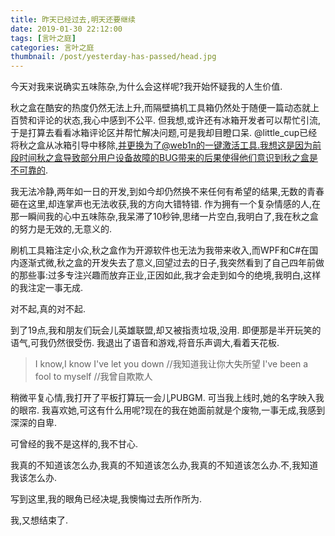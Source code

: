 ```yaml
---
title: 昨天已经过去,明天还要继续
date: 2019-01-30 22:12:00
tags: [言叶之庭]
categories: 言叶之庭
thumbnail: /post/yesterday-has-passed/head.jpg
---
```

今天对我来说确实五味陈杂,为什么会这样呢?我开始怀疑我的人生价值.
<!-- more -->
秋之盒在酷安的热度仍然无法上升,而隔壁搞机工具箱仍然处于随便一篇动态就上百赞和评论的状态,我心中感到不公平.
但我想,或许还有冰箱开发者可以帮忙引流,于是打算去看看冰箱评论区并帮忙解决问题,可是我却目瞪口呆.
@little_cup已经将秋之盒从冰箱引导中移除,并更换为了@web1n的一键激活工具.我想这是因为前段时间秋之盒导致部分用户设备故障的BUG带来的后果使得他们意识到秋之盒是不可靠的.

我无法冷静,两年如一日的开发,到如今却仍然换不来任何有希望的结果,无数的青春砸在这里,却连掌声也无法收获,我的方向大错特错.
作为拥有一个复杂情感的人,在那一瞬间我的心中五味陈杂,我呆滞了10秒钟,思绪一片空白,我明白了,我在秋之盒的努力是无效的,无意义的.

刷机工具箱注定小众,秋之盒作为开源软件也无法为我带来收入,而WPF和C#在国内逐渐式微,秋之盒的开发失去了意义,回望过去的日子,我突然看到了自己四年前做的那些事:过多专注兴趣而放弃正业,正因如此,我才会走到如今的绝境,我明白,这样的我注定一事无成.

对不起,真的对不起.

到了19点,我和朋友们玩会儿英雄联盟,却又被指责垃圾,没用.
即便那是半开玩笑的语气,可我仍然很受伤.
我退出了语音和游戏,将音乐声调大,看着天花板.

> I know,I know I've let you down //我知道我让你大失所望
> I've been a fool to myself //我曾自欺欺人

稍微平复心情,我打开了平板打算玩一会儿PUBGM.
可当我上线时,她的名字映入我的眼帘.
我喜欢她,可这有什么用呢?现在的我在她面前就是个废物,一事无成,我感到深深的自卑.

可曾经的我不是这样的,我不甘心.

我真的不知道该怎么办,我真的不知道该怎么办,我真的不知道该怎么办.不,我知道我该怎么办.

写到这里,我的眼角已经决堤,我懊悔过去所作所为.

我,又想结束了.